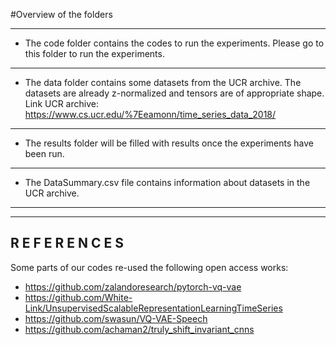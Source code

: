 

#Overview of the folders

----------------------------------------

- The code folder contains the codes to run the experiments. Please go to this folder to run the experiments.

----------------------------------------

- The data folder contains some datasets from the UCR archive. The datasets are already z-normalized and tensors are of appropriate shape.
Link UCR archive: https://www.cs.ucr.edu/%7Eeamonn/time_series_data_2018/

----------------------------------------

- The results folder will be filled with results once the experiments have been run. 

----------------------------------------

- The DataSummary.csv file contains information about datasets in the UCR archive. 

----------------------------------------


--------------------
R E F E R E N C E S
--------------------

Some parts of our codes re-used the following open access works: 

- https://github.com/zalandoresearch/pytorch-vq-vae
- https://github.com/White-Link/UnsupervisedScalableRepresentationLearningTimeSeries
- https://github.com/swasun/VQ-VAE-Speech
- https://github.com/achaman2/truly_shift_invariant_cnns
